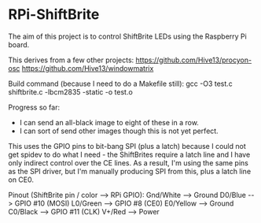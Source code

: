 RPi-ShiftBrite
==============

The aim of this project is to control ShiftBrite LEDs using the Raspberry Pi
board.

This derives from a few other projects:
https://github.com/Hive13/procyon-osc
https://github.com/Hive13/windowmatrix

Build command (because I need to do a Makefile still):
gcc -O3 test.c shiftbrite.c -lbcm2835 -static -o test.o

Progress so far:
 - I can send an all-black image to eight of these in a row.
 - I can sort of send other images though this is not yet perfect.

This uses the GPIO pins to bit-bang SPI (plus a latch) because I could not get
spidev to do what I need - the ShiftBrites require a latch line and I have
only indirect control over the CE lines.
As a result, I'm using the same pins as the SPI driver, but I'm manually
producing SPI from this, plus a latch line on CE0.

Pinout (ShiftBrite pin / color --> RPi GPIO):
Gnd/White --> Ground
D0/Blue --> GPIO #10 (MOSI)
L0/Green --> GPIO #8 (CE0)
E0/Yellow --> Ground
C0/Black --> GPIO #11 (CLK)
V+/Red --> Power

